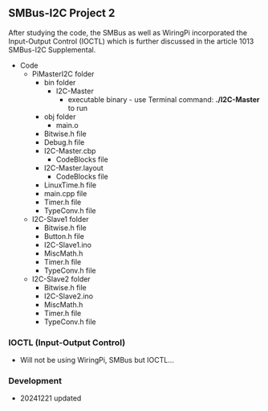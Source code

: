 ## SMBus-I2C Project 2
After studying the code, the SMBus as well as WiringPi incorporated the Input-Output Control (IOCTL) which is further discussed in the article 1013 SMBus-I2C Supplemental.
- Code
  - PiMasterI2C folder
    - bin folder
      - I2C-Master
        - executable binary - use Terminal command: **./I2C-Master** to run
    - obj folder
      - main.o
    - Bitwise.h file
    - Debug.h file
    - I2C-Master.cbp
      - CodeBlocks file
    - I2C-Master.layout
      - CodeBlocks file
    - LinuxTime.h file
    - main.cpp file
    - Timer.h file
    - TypeConv.h file
  - I2C-Slave1 folder
    - Bitwise.h file
    - Button.h file
    - I2C-Slave1.ino
    - MiscMath.h
    - Timer.h file
    - TypeConv.h file
  - I2C-Slave2 folder
    - Bitwise.h file
    - I2C-Slave2.ino
    - MiscMath.h
    - Timer.h file
    - TypeConv.h file

### IOCTL (Input-Output Control)
- Will not be using WiringPi, SMBus but IOCTL...

### Development
- 20241221 updated